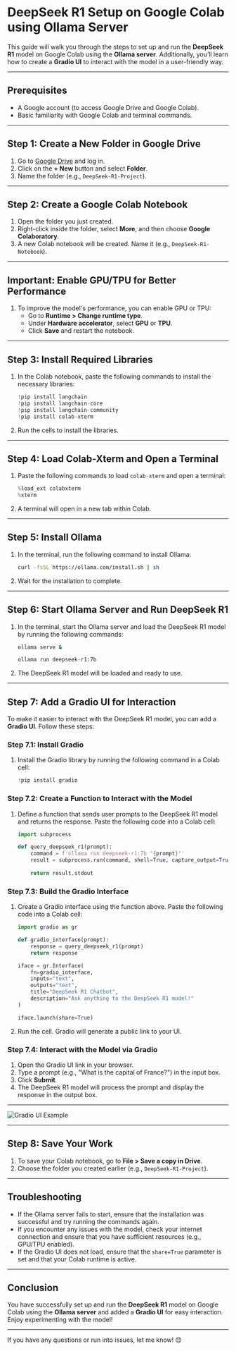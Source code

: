 
# DeepSeek R1 Setup on Google Colab using Ollama Server

This guide will walk you through the steps to set up and run the **DeepSeek R1** model on Google Colab using the **Ollama server**. Additionally, you’ll learn how to create a **Gradio UI** to interact with the model in a user-friendly way.

---

## Prerequisites
- A Google account (to access Google Drive and Google Colab).
- Basic familiarity with Google Colab and terminal commands.

---

## Step 1: Create a New Folder in Google Drive
1. Go to [Google Drive](https://drive.google.com) and log in.
2. Click on the **+ New** button and select **Folder**.
3. Name the folder (e.g., `DeepSeek-R1-Project`).

---

## Step 2: Create a Google Colab Notebook
1. Open the folder you just created.
2. Right-click inside the folder, select **More**, and then choose **Google Colaboratory**.
3. A new Colab notebook will be created. Name it (e.g., `DeepSeek-R1-Notebook`).

---

## Important: Enable GPU/TPU for Better Performance
1. To improve the model's performance, you can enable GPU or TPU:
   - Go to **Runtime > Change runtime type**.
   - Under **Hardware accelerator**, select **GPU** or **TPU**.
   - Click **Save** and restart the notebook.

---

## Step 3: Install Required Libraries
1. In the Colab notebook, paste the following commands to install the necessary libraries:

   ```python
   !pip install langchain
   !pip install langchain-core
   !pip install langchain-community
   !pip install colab-xterm
   ```

2. Run the cells to install the libraries.

---

## Step 4: Load Colab-Xterm and Open a Terminal
1. Paste the following commands to load `colab-xterm` and open a terminal:

   ```python
   %load_ext colabxterm
   %xterm
   ```

2. A terminal will open in a new tab within Colab.

---

## Step 5: Install Ollama
1. In the terminal, run the following command to install Ollama:

   ```bash
   curl -fsSL https://ollama.com/install.sh | sh
   ```

2. Wait for the installation to complete.

---

## Step 6: Start Ollama Server and Run DeepSeek R1
1. In the terminal, start the Ollama server and load the DeepSeek R1 model by running the following commands:

   ```bash
   ollama serve &
   ```
   ```bash
   ollama run deepseek-r1:7b
   ```

2. The DeepSeek R1 model will be loaded and ready to use.

---

## Step 7: Add a Gradio UI for Interaction
To make it easier to interact with the DeepSeek R1 model, you can add a **Gradio UI**. Follow these steps:

### Step 7.1: Install Gradio
1. Install the Gradio library by running the following command in a Colab cell:

   ```python
   !pip install gradio
   ```

### Step 7.2: Create a Function to Interact with the Model
1. Define a function that sends user prompts to the DeepSeek R1 model and returns the response. Paste the following code into a Colab cell:

   ```python
   import subprocess

   def query_deepseek_r1(prompt):
       command = f'ollama run deepseek-r1:7b "{prompt}"'
       result = subprocess.run(command, shell=True, capture_output=True, text=True)
       
       return result.stdout
   ```

### Step 7.3: Build the Gradio Interface
1. Create a Gradio interface using the function above. Paste the following code into a Colab cell:

   ```python
   import gradio as gr

   def gradio_interface(prompt):
       response = query_deepseek_r1(prompt)
       return response

   iface = gr.Interface(
       fn=gradio_interface,  
       inputs="text",        
       outputs="text",       
       title="DeepSeek R1 Chatbot",  
       description="Ask anything to the DeepSeek R1 model!"
   )

   iface.launch(share=True)
   ```

2. Run the cell. Gradio will generate a public link to your UI.

### Step 7.4: Interact with the Model via Gradio
1. Open the Gradio UI link in your browser.
2. Type a prompt (e.g., "What is the capital of France?") in the input box.
3. Click **Submit**.
4. The DeepSeek R1 model will process the prompt and display the response in the output box.

---

![Gradio UI Example](path_to_image)

---

## Step 8: Save Your Work
1. To save your Colab notebook, go to **File > Save a copy in Drive**.
2. Choose the folder you created earlier (e.g., `DeepSeek-R1-Project`).

---


## Troubleshooting
- If the Ollama server fails to start, ensure that the installation was successful and try running the commands again.
- If you encounter any issues with the model, check your internet connection and ensure that you have sufficient resources (e.g., GPU/TPU enabled).
- If the Gradio UI does not load, ensure that the `share=True` parameter is set and that your Colab runtime is active.

---

## Conclusion
You have successfully set up and run the **DeepSeek R1** model on Google Colab using the **Ollama server** and added a **Gradio UI** for easy interaction. Enjoy experimenting with the model!

---

If you have any questions or run into issues, let me know! 😊

